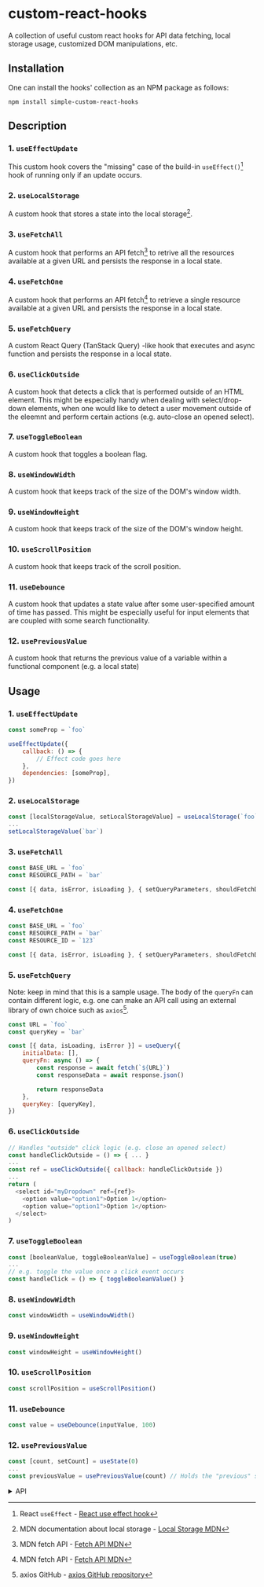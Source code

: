 # custom-react-hooks

A collection of useful custom react hooks for API data fetching, local storage usage, customized DOM manipulations, etc.

## Installation

One can install the hooks' collection as an NPM package as follows:

```
npm install simple-custom-react-hooks
```

## Description

### 1. `useEffectUpdate`

This custom hook covers the "missing" case of the build-in `useEffect()`[^1] hook of running only if an update occurs.
 
### 2. `useLocalStorage`

A custom hook that stores a state into the local storage[^2].

### 3. `useFetchAll`

A custom hook that performs an API fetch[^3] to retrive all the resources available at a given URL and persists the response in a local state.

### 4. `useFetchOne`

A custom hook that performs an API fetch[^3] to retrieve a single resource available at a given URL and persists the response in a local state.

### 5. `useFetchQuery`

A custom React Query (TanStack Query) -like hook that executes and async function and persists the response in a local state.

### 6. `useClickOutside`

A custom hook that detects a click that is performed outside of an HTML element. This might be especially handy when dealing with select/drop-down elements, when one would like to detect a user movement outside of the
eleemnt and perform certain actions (e.g. auto-close an opened select).

### 7. `useToggleBoolean`

A custom hook that toggles a boolean flag.

### 8. `useWindowWidth`

A custom hook that keeps track of the size of the DOM's window width.

### 9. `useWindowHeight`

A custom hook that keeps track of the size of the DOM's window height.

### 10. `useScrollPosition`

A custom hook that keeps track of the scroll position. 

### 11. `useDebounce`

A custom hook that updates a state value after some user-specified amount of time has passed. This might be especially useful for input elements that are coupled with some search functionality.

### 12. `usePreviousValue`

A custom hook that returns the previous value of a variable within a functional component (e.g. a local state) 

## Usage

### 1. `useEffectUpdate`

```js
const someProp = `foo`

useEffectUpdate({
    callback: () => {
        // Effect code goes here
    },
    dependencies: [someProp],
})
```

### 2. `useLocalStorage`

```js
const [localStorageValue, setLocalStorageValue] = useLocalStorage(`foo`)
...
setLocalStorageValue(`bar`)
```

### 3. `useFetchAll`

```js
const BASE_URL = `foo`
const RESOURCE_PATH = `bar`

const [{ data, isError, isLoading }, { setQueryParameters, shouldFetchData }] = useFetchAll(BASE_URL}/${RESOURCE_PATH}`)
```

### 4. `useFetchOne`

```js
const BASE_URL = `foo`
const RESOURCE_PATH = `bar`
const RESOURCE_ID = `123`

const [{ data, isError, isLoading }, { setQueryParameters, shouldFetchData }] = useFetchAll(BASE_URL}/${RESOURCE_PATH}/${RESOURCE_ID}`)
```

### 5. `useFetchQuery`

Note: keep in mind that this is a sample usage. The body of the `queryFn` can contain different logic, e.g. one can make an API call using an external library of own choice such as `axios`[^4].

```js
const URL = `foo`
const queryKey = `bar`

const [{ data, isLoading, isError }] = useQuery({
    initialData: [],
    queryFn: async () => {
        const response = await fetch(`${URL}`)
        const responseData = await response.json()

        return responseData
    },
    queryKey: [queryKey],
})
```

### 6. `useClickOutside`

```js
// Handles "outside" click logic (e.g. close an opened select)
const handleClickOutside = () => { ... }
...
const ref = useClickOutside({ callback: handleClickOutside })
...
return (
  <select id="myDropdown" ref={ref}>
    <option value="option1">Option 1</option>
    <option value="option1">Option 1</option>
  </select>
)
```

### 7. `useToggleBoolean`

```js
const [booleanValue, toggleBooleanValue] = useToggleBoolean(true)
...
// e.g. toggle the value once a click event occurs
const handleClick = () => { toggleBooleanValue() }
```

### 8. `useWindowWidth`

```js
const windowWidth = useWindowWidth() 
```

### 9. `useWindowHeight`

```js
const windowHeight = useWindowHeight() 
```

### 10. `useScrollPosition`

```js
const scrollPosition = useScrollPosition() 
```

### 11. `useDebounce`

```js
const value = useDebounce(inputValue, 100) 
```

### 12. `usePreviousValue`

```js
const [count, setCount] = useState(0)
...
const previousValue = usePreviousValue(count) // Holds the "previous" state 
```
<details>
  <summary>API</summary>
  
  ### 1. useEffectUpdate
  
  In the following `objArg: Args<T>` is used to describe the object that is passed to the hook.

```js
type = Args<T> = {
  dependencies: Array<T>
  callback: () => void
}
```

#### `objArg.dependencies`

Type: `Array<T>`

The array on which the effect depends.

#### `objArg.callback`

Type: `() => void`

The effect/function executed after an update in the dependency array occurs.

### 2. `useLocalStorage`

#### `key`

Type: `string`

The identifier to which the value that is stored corresponds to.

### 3. `useFetchAll`

#### `uri`

Type: `string`

#### `queryParams`

Type: `QueryParams`

Default value: `{ limit: 100 }: QueryParams`

```js
  type QueryParams = {
    limit: number
    page?: number
    sort?: Sort
  }

  type Sort = {
    sortOrder: SortOrderEnum
    sortField: string
  }

  enum SortOrderEnum {
    asc = `ASC`,
    DESC = `DESC`
  }
```

#### `initialData`

Type: `Array<T>`

Default value: `[]`

### 4. `useFetchOne`

#### `uri`

Type: `string`

#### `id`

Type: `string`

#### `initialData`

Type: `object`

### 5. `useFetchQuery`

In the following objArg: Args<T> is used to describe the object that is passed to the hook.

```js
type = Args<T> = {
  initialData: Array<T>
  queryKey: string
  callback: () => Promise<T>
}
```

#### `argObj.initialData`

Type: `Array<T>`

#### `argObj.queryKey`

Type: `Array<string>`

#### `queryFn`

Type: `() => Promise<T>`

### 6. `useClickOutside`

In the following objArg: Args is used to describe the object that is passed to the hook.

```js
type = Args = {
  callback: () => void
}
```

#### `argObj.callback`

Type: `() => void`

### 7. `useToggleBoolean`

#### `initialValue`

Type: `boolean`

### 8. `useWindowWidth`

#### `initialWindowWidth`

Type: `number`

### 9. `useWindowHeight`

#### `initialWindowHeight`

Type: `number`

### 10. `useScrollPosition`

#### `initialScrollPosition`

Type: `number`

### 11. `useDebounce`

##### `value`

Type: `string`

#### `delay`

Type: `number`

### 12. `usePreviousValue`

##### `value`

Type: `JSValueType = string | boolean | number`

</details>

[^1]: React `useEffect` - [React use effect hook](https://react.dev/reference/react/useEffect)
[^2]: MDN documentation about local storage - [Local Storage MDN](https://developer.mozilla.org/en-US/docs/Web/API/Window/localStorage)
[^3]: MDN fetch API - [Fetch API MDN](https://developer.mozilla.org/en-US/docs/Web/API/Fetch_API)
[^4]: axios GitHub - [axios GitHub repository](https://github.com/axios/axios)
